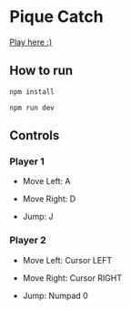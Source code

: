 # Pique Catch

[Play here :)](https://game-devs.github.io/pique-catch/)

## How to run
```
npm install

npm run dev
```

## Controls

### Player 1
- Move Left: A

- Move Right: D

- Jump: J

### Player 2

- Move Left: Cursor LEFT

- Move Right: Cursor RIGHT

- Jump: Numpad 0

